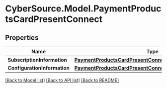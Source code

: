 # CyberSource.Model.PaymentProductsCardPresentConnect
## Properties

Name | Type | Description | Notes
------------ | ------------- | ------------- | -------------
**SubscriptionInformation** | [**PaymentProductsCardPresentConnectSubscriptionInformation**](PaymentProductsCardPresentConnectSubscriptionInformation.md) |  | [optional] 
**ConfigurationInformation** | [**PaymentProductsCardPresentConnectConfigurationInformation**](PaymentProductsCardPresentConnectConfigurationInformation.md) |  | [optional] 

[[Back to Model list]](../README.md#documentation-for-models) [[Back to API list]](../README.md#documentation-for-api-endpoints) [[Back to README]](../README.md)

